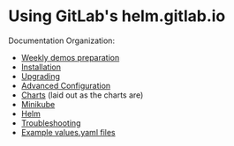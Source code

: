 # Using GitLab's helm.gitlab.io

Documentation Organization:
- [Weekly demos preparation](preparation/README.md)
- [Installation](installation/README.md)
- [Upgrading](installation/upgrade.md)
- [Advanced Configuration](advanced/README.md)
- [Charts](charts/README.md) (laid out as the charts are)
- [Minikube](minikube/README.md)
- [Helm](helm/README.md)
- [Troubleshooting](troubleshooting/README.md)
- [Example values.yaml files](../examples/README.md)

